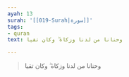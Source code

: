 ```yaml
---
ayah: 13
surah: '[[019-Surah|سورة]]'
tags:
- quran
text: وحنانا من لدنا وزكاة ۖ وكان تقيا

---
```

> وحنانا من لدنا وزكاة ۖ وكان تقيا
